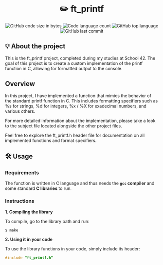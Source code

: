 <h1 align="center">
	✏️ ft_printf
</h1>

<p align="center">
	<img alt="GitHub code size in bytes" src="https://img.shields.io/github/languages/code-size/jose5556/ft_printf?color=lightblue" />
	<img alt="Code language count" src="https://img.shields.io/github/languages/count/jose5556/ft_printf?color=yellow" />
	<img alt="GitHub top language" src="https://img.shields.io/github/languages/top/jose5556/ft_printf?color=blue" />
	<img alt="GitHub last commit" src="https://img.shields.io/github/last-commit/jose5556/ft_printf?color=green" />
</p>

## 💡 About the project

This is the ft_printf project, completed during my studies at School 42. The goal of this project is to create a custom implementation of the printf function in C, allowing for formatted output to the console.


## Overview

In this project, I have implemented a function that mimics the behavior of the standard printf function in C. This includes formatting specifiers such as %s for strings, %d for integers, %x / %X for exadecimal numbers, and various others.

For more detailed information about the implementation, please take a look to the subject file located alongside the other project files.

Feel free to explore the ft_printf.h header file for documentation on all implemented functions and format specifiers.

## 🛠️ Usage

### Requirements

The function is written in C language and thus needs the **`gcc` compiler** and some standard **C libraries** to run.

### Instructions

**1. Compiling the library**

To compile, go to the library path and run:

```shell
$ make
```

**2. Using it in your code**

To use the library functions in your code, simply include its header:

```C
#include "ft_printf.h"
```
